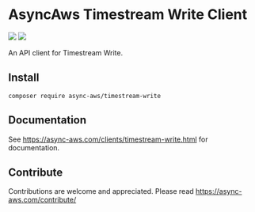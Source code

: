 # AsyncAws Timestream Write Client

![](https://github.com/async-aws/timestream-write/workflows/Tests/badge.svg?branch=master)
![](https://github.com/async-aws/timestream-write/workflows/BC%20Check/badge.svg?branch=master)

An API client for Timestream Write.

## Install

```cli
composer require async-aws/timestream-write
```

## Documentation

See https://async-aws.com/clients/timestream-write.html for documentation.

## Contribute

Contributions are welcome and appreciated. Please read https://async-aws.com/contribute/
